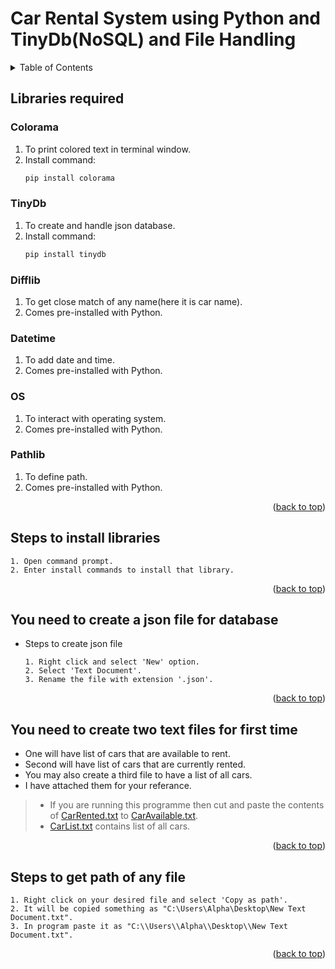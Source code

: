 # Car Rental System using Python and TinyDb(NoSQL) and File Handling

<details>
  <summary>Table of Contents</summary>
  <ol>
    <li>
      <a href="#Libraries-required">Libraries required</a>
      <ul>
        <li><a href="#Colorama">Colorama</a></li>
        <li><a href="#TinyDb">TinyDb</a></li>
        <li><a href="#Difflib">Difflib</a></li>
        <li><a href="#Datetime">Datetime</a></li>
        <li><a href="#OS">OS</a></li>
        <li><a href="#Pathlib">Pathlib</a></li>
      </ul>
     </li>
    <li>
      <a href="#Steps-to-install-libraries">Steps to install libraries</a>
    </li>
    <li>
       <a href="#You-need-to-create-a-json-file-for-database">Steps to create database</a>
    </li>
    <li>
       <a href="#You-need-to-create-two-text-files-for-first-time">Steps to create car list</a>
    </li>
    <li>
       <a href="#Steps-to-get-path-of-any-file">Steps to create car list</a>
    </li>
  </ol>
</details>


## Libraries required
 ### __Colorama__  
   1. To print colored text in terminal window.  
   2. Install command:
      ```sh 
      pip install colorama
      ```   
    
 ### __TinyDb__  
   1. To create and handle json database.  
   2. Install command:
      ```sh
      pip install tinydb
      ```

 ### __Difflib__  
   1. To get close match of any name(here it is car name).  
   2. Comes pre-installed with Python.  
    
    
 ### __Datetime__  
   1. To add date and time.  
   2. Comes pre-installed with Python.   
   
   
 ### __OS__  
   1. To interact with operating system.  
   2. Comes pre-installed with Python.  
   
 ### __Pathlib__  
   1. To define path.  
   2. Comes pre-installed with Python. 
    
   <p align="right">(<a href="#top">back to top</a>)</p>
   
## Steps to install libraries
  ```
  1. Open command prompt.  
  2. Enter install commands to install that library.
  ```
  
   <p align="right">(<a href="#top">back to top</a>)</p>

## You need to create a json file for database
  - Steps to create json file  
    ```
    1. Right click and select 'New' option.
    2. Select 'Text Document'.
    3. Rename the file with extension '.json'.
    ```
    
     <p align="right">(<a href="#top">back to top</a>)</p>
    
## You need to create two text files for first time
   - One will have list of cars that are available to rent.
   - Second will have list of cars that are currently rented.
   - You may also create a third file to have a list of all cars.
   - I have attached them for your referance.  
> - If you are running this programme then cut and paste the contents of [CarRented.txt](https://github.com/Aditya-0011/Car_Rental_System/blob/main/CarRented.txt) to [CarAvailable.txt](https://github.com/Aditya-0011/Car_Rental_System/blob/main/CarAvailable.txt).  
> - [CarList.txt](https://github.com/Aditya-0011/Car_Rental_System/blob/main/CarList.txt) contains list of all cars.

 <p align="right">(<a href="#top">back to top</a>)</p>

## Steps to get path of any file
   ```
   1. Right click on your desired file and select 'Copy as path'.
   2. It will be copied something as "C:\Users\Alpha\Desktop\New Text Document.txt".
   3. In program paste it as "C:\\Users\\Alpha\\Desktop\\New Text Document.txt".
   ```

 <p align="right">(<a href="#top">back to top</a>)</p>
